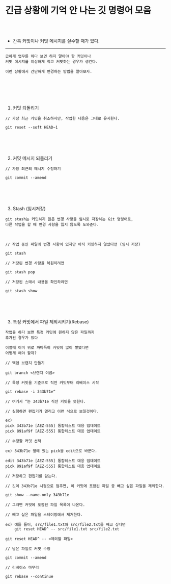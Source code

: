 # 긴급 상황에 기억 안 나는 깃 명령어 모음

<br />
<br />

* 간혹 커밋이나 커밋 메시지를 실수할 때가 있다.
---

```
급하게 업무를 하다 보면 하지 말아야 할 커밋이나
커밋 메시지를 이상하게 적고 커밋하는 경우가 생긴다.

이런 상황에서 간단하게 변경하는 방법을 알아보자.
```

<br />
<br />
<br />
<br />

1. 커밋 되돌리기

```
// 가장 최근 커밋을 취소하지만, 작업한 내용은 그대로 유지한다.

git reset --soft HEAD~1
```

<br />
<br />
<br />

2. 커밋 메시지 되돌리기

```
// 가장 최근의 메시지 수정하기

git commit --amend
```

<br />
<br />
<br />

3. Stash (임시저장)

```
git stash는 커밋하지 않은 변경 사항을 임시로 저장하는 Git 명령어로,
다른 작업을 할 때 변경 사항을 잃지 않도록 도와준다.
```

<br />

```
// 작업 중인 파일에 변경 사항이 있지만 아직 커밋하지 않았다면 (임시 저장)

git stash 
```

```
// 저장된 변경 사항을 복원하려면

git stash pop
```

```
// 저장된 스태시 내용을 확인하려면

git stash show
```

<br />
<br />
<br />

3. 특정 커밋에서 파일 제외시키기(Rebase)

```
작업을 하다 보면 특정 커밋에 원하지 않은 파일까지
추가된 경우가 있다

이럴때 이미 위로 까마득히 커밋이 많이 쌓였다면
어떻게 해야 할까?
```

```
// 백업 브랜치 만들기

git branch <브랜치 이름>
```

```
// 특정 커밋을 기준으로 직전 커밋부터 리베이스 시작

git rebase -i 343b71e^

// 여기서 ^는 343b71e 직전 커밋을 뜻한다.
```

```
// 실행하면 편집기가 열리고 이런 식으로 보일것이다.

ex)
pick 343b71e [AEZ-555] 통합테스트 대응 업데이트
pick 891af9f [AEZ-555] 통합테스트 대응 업데이트
```

```
// 수정할 커밋 선택

ex) 343b71e 옆에 있는 pick을 edit으로 바꾼다.

edit 343b71e [AEZ-555] 통합테스트 대응 업데이트
pick 891af9f [AEZ-555] 통합테스트 대응 업데이트

// 저장하고 편집기를 닫는다.
```

```
// 깃이 343b71e 시점으로 멈추면, 이 커밋에 포함된 파일 중 빼고 싶은 파일을 제외한다.

git show --name-only 343b71e

// 그러면 커밋에 포함된 파일 목록이 나온다.
```

```
// 빼고 싶은 파일을 스테이징에서 제거한다.

ex) 예를 들어, src/file1.txt와 src/file2.txt를 빼고 싶다면
    git reset HEAD^ -- src/file1.txt src/file2.txt

git reset HEAD^ -- <제외할 파일>
```

```
// 남은 파일로 커밋 수정

git commit --amend
```

```
// 리베이스 마무리

git rebase --continue
```
